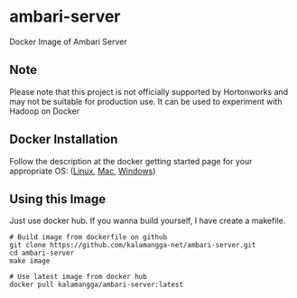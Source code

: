 # ambari-server
Docker Image of Ambari Server

## Note
Please note that this project is not officially supported by Hortonworks and may not be suitable for production use. It can be used to experiment with Hadoop on Docker 

## Docker Installation
Follow the description at the docker getting started page for your appropriate OS: ([Linux](http://docs.docker.com/linux/started/), [Mac](http://docs.docker.com/mac/started/), [Windows](http://docs.docker.com/windows/started/))

## Using this Image
Just use docker hub. If you wanna build yourself, I have create a makefile.

```
# Build image from dockerfile on github
git clone https://github.com/kalamangga-net/ambari-server.git
cd ambari-server
make image

# Use latest image from docker hub
docker pull kalamangga/ambari-server:latest
```

